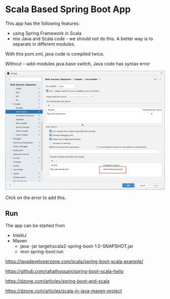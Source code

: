 # Scala Based Spring Boot App

This app has the following features:
- using Spring Framework in Scala
- mix Java and Scala code - we should not do this. A better way is to separate
  in different modules.

With this pom.xml, java code is compiled twice. 

Without --add-modules java.base switch, Java code has syntax error

![java.base](docs/intellij-java.png)

Click on the error to add this.

## Run
The app can be started from
- IntelliJ
- Maven
    - java -jar target\scala2-spring-boot-1.0-SNAPSHOT.jar
    - mvn spring-boot:run


https://javadeveloperzone.com/scala/spring-boot-scala-example/

https://github.com/rahathossain/spring-boot-scala-hello

https://dzone.com/articles/spring-boot-and-scala

https://dzone.com/articles/scala-in-java-maven-project
